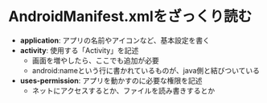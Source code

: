 # AndroidManifest.xmlをざっくり読む

- **application**: アプリの名前やアイコンなど、基本設定を書く
- **activity**: 使用する「Activity」を記述
  - 画面を増やしたら、ここでも追加が必要
  - android:nameという行に書かれているものが、java側と結びついている
- **uses-permission**: アプリを動かすのに必要な権限を記述
  - ネットにアクセスするとか、ファイルを読み書きするとか


